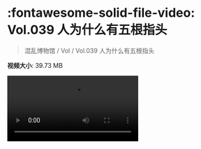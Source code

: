 # :fontawesome-solid-file-video: Vol.039 人为什么有五根指头

> 混乱博物馆 / Vol / Vol.039 人为什么有五根指头

**视频大小**: 39.73 MB

<div class="video"><video src="https://file.hsyhx.top/archive/混乱博物馆/Vol/039.mp4" controls preload>🤔 您的浏览器不支持 video 标签</video></div>